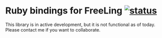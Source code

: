 # Ruby bindings for FreeLing [![status](http://stillmaintained.com/munshkr/freeling-ruby.png)](http://stillmaintained.com/munshkr/freeling-ruby)

This library is in active development, but it is not functional as of today.
Please contact me if you want to collaborate.
